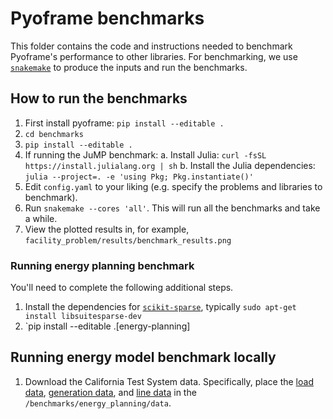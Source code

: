 # Pyoframe benchmarks

This folder contains the code and instructions needed to benchmark Pyoframe's performance to other libraries. For benchmarking, we use [`snakemake`](https://snakemake.github.io/) to produce the inputs and run the benchmarks.

## How to run the benchmarks

1. First install pyoframe: `pip install --editable .`
1. `cd benchmarks`
2. `pip install --editable .`
3. If running the JuMP benchmark:
    a. Install Julia: `curl -fsSL https://install.julialang.org | sh`
    b. Install the Julia dependencies: `julia --project=. -e 'using Pkg; Pkg.instantiate()'`
4. Edit `config.yaml` to your liking (e.g. specify the problems and libraries to benchmark).
5. Run `snakemake --cores 'all'`. This will run all the benchmarks and take a while.
6. View the plotted results in, for example, `facility_problem/results/benchmark_results.png`

### Running energy planning benchmark

You'll need to complete the following additional steps.
1. Install the dependencies for [`scikit-sparse`](https://github.com/scikit-sparse/scikit-sparse), typically `sudo apt-get install libsuitesparse-dev`
2. `pip install --editable .[energy-planning]


## Running energy model benchmark locally

1. Download the California Test System data. Specifically, place the [load data](https://drive.google.com/file/d/1Sz8st7g4Us6oijy1UYMPUvkA1XeZlIr8/view?usp=drive_link), [generation data](https://drive.google.com/file/d/1CxLlcwAEUy-JvJQdAfVydJ1p9Ecot-4d/view?usp=drive_link), and [line data](https://github.com/staadecker/CATS-CaliforniaTestSystem/blob/master/GIS/CATS_lines.json) in the `/benchmarks/energy_planning/data`.